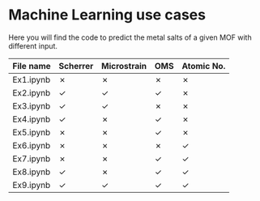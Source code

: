 # Machine Learning use cases



Here you will find the code to predict the metal salts of a given MOF with different input.


| File name  | Scherrer | Microstrain | OMS | Atomic No. |
|------------|----------|-------------|-----|------------|
| Ex1.ipynb  |  ✗       | ✗           | ✗   | ✗          |
| Ex2.ipynb  |  ✓       | ✓           | ✓   | ✗          |
| Ex3.ipynb  |  ✓       | ✓           | ✗   | ✗          |
| Ex4.ipynb  |  ✓       | ✗           | ✓   | ✗          |
| Ex5.ipynb  |  ✗       | ✗           | ✓   | ✗          |
| Ex6.ipynb  |  ✗       | ✗           | ✗   | ✓          |
| Ex7.ipynb  |  ✗       | ✗           | ✓   | ✓          |
| Ex8.ipynb  |  ✓       | ✗           | ✓   | ✓          |
| Ex9.ipynb  |  ✓       | ✓           | ✓   | ✓          |

